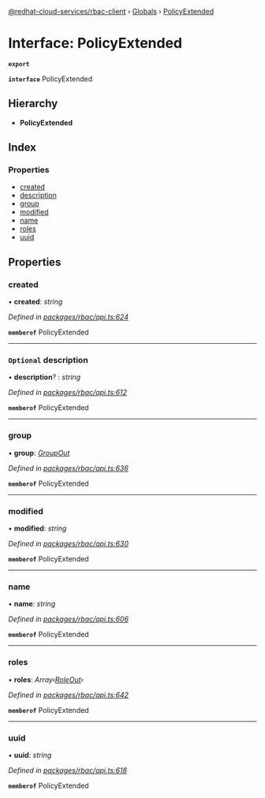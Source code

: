 [@redhat-cloud-services/rbac-client](../README.md) › [Globals](../globals.md) › [PolicyExtended](policyextended.md)

# Interface: PolicyExtended

**`export`** 

**`interface`** PolicyExtended

## Hierarchy

* **PolicyExtended**

## Index

### Properties

* [created](policyextended.md#created)
* [description](policyextended.md#optional-description)
* [group](policyextended.md#group)
* [modified](policyextended.md#modified)
* [name](policyextended.md#name)
* [roles](policyextended.md#roles)
* [uuid](policyextended.md#uuid)

## Properties

###  created

• **created**: *string*

*Defined in [packages/rbac/api.ts:624](https://github.com/RedHatInsights/javascript-clients/blob/master/packages/rbac/api.ts#L624)*

**`memberof`** PolicyExtended

___

### `Optional` description

• **description**? : *string*

*Defined in [packages/rbac/api.ts:612](https://github.com/RedHatInsights/javascript-clients/blob/master/packages/rbac/api.ts#L612)*

**`memberof`** PolicyExtended

___

###  group

• **group**: *[GroupOut](groupout.md)*

*Defined in [packages/rbac/api.ts:636](https://github.com/RedHatInsights/javascript-clients/blob/master/packages/rbac/api.ts#L636)*

**`memberof`** PolicyExtended

___

###  modified

• **modified**: *string*

*Defined in [packages/rbac/api.ts:630](https://github.com/RedHatInsights/javascript-clients/blob/master/packages/rbac/api.ts#L630)*

**`memberof`** PolicyExtended

___

###  name

• **name**: *string*

*Defined in [packages/rbac/api.ts:606](https://github.com/RedHatInsights/javascript-clients/blob/master/packages/rbac/api.ts#L606)*

**`memberof`** PolicyExtended

___

###  roles

• **roles**: *Array‹[RoleOut](roleout.md)›*

*Defined in [packages/rbac/api.ts:642](https://github.com/RedHatInsights/javascript-clients/blob/master/packages/rbac/api.ts#L642)*

**`memberof`** PolicyExtended

___

###  uuid

• **uuid**: *string*

*Defined in [packages/rbac/api.ts:618](https://github.com/RedHatInsights/javascript-clients/blob/master/packages/rbac/api.ts#L618)*

**`memberof`** PolicyExtended
